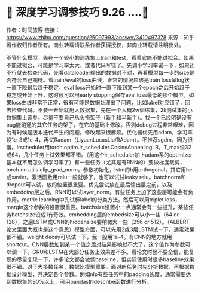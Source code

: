 #  🍺 深度学习调参技巧 9.26 ....🍺
作者：时间旅客
链接：https://www.zhihu.com/question/25097993/answer/3410497378
来源：知乎
著作权归作者所有。商业转载请联系作者获得授权，非商业转载请注明出处。

不管什么模型，先在一个较小的训练集上train和test，看看它能不能过拟合。如果不能过拟合，可能是学习率太大，或者代码写错了。先调小学习率试一下，如果还不行就去检查代码，先看dataloader输出的数据对不对，再看模型每一步的size是否符合自己期待。看train/eval的loss曲线，正常的情况应该是train loss呈log状一直下降最后趋于稳定，eval loss开始时一直下降到某一个epoch之后开始趋于稳定或开始上升，这时候可以用early stopping保存eval loss最低的那个模型。如果loss曲线非常不正常，很有可能是数据处理出了问题，比如label对应错了，回去检查代码。不要一开始就用大数据集，先在一个大概2w训练集，2k测试集的小数据集上调参。尽量不要自己从头搭架子（新手和半新手）。找一个已经明确没有bug能跑通的其它任务的架子，在它的基础上修改。否则debug过程非常艰难，因为有时候是版本迭代产生的问题，修改起来很麻烦。优化器优先用adam，学习率设1e-3或1e-4，再试Radam（LiyuanLucasLiu/RAdam）。不推荐sgdm，因为很慢。lrscheduler用torch.optim.lr_scheduler.CosineAnnealingLR，T_max设32或64，几个任务上试效果都不错。（用这个lr_scheduler加上adam系的optimizer基本就不用怎么调学习率了）有一些任务（尤其是有RNN的）要做梯度裁剪，torch.nn.utils.clip_grad_norm。参数初始化，lstm的h用orthogonal，其它用he或xavier。激活函数用relu一般就够了，也可以试试leaky relu。batchnorm和dropout可以试，放的位置很重要。优先尝试放在最后输出层之前，以及embedding层之后。RNN可以试layer_norm。有些任务上加了这些层可能会有负作用。metric learning中先试标label的分类方法。然后可以用triplet loss，margin这个参数的设置很重要。batchsize设置小一点通常会有一些提升，某些任务batchsize设成1有奇效。embedding层的embedsize可以小一些（64 or 128），之后LSTM或CNN的hiddensize要稍微大一些（256 or 512）。（ALBERT论文里面大概也是这个意思）模型方面，可以先用2或3层LSTM试一下，通常效果都不错。weight decay可以试一下，我一般用1e-4。有CNN的地方就用shortcut。CNN层数加到某一个值之后对结果影响就不大了，这个值作为参数可以调一下。GRU和LSTM在大部分任务上效果差不多。看论文时候不要全信，能复现的尽量复现一下，许多论文都会做低baseline，但实际使用时很多baseline效果很不错。对于大多数任务，数据比模型重要。面对新任务时先分析数据，再根据数据设计模型，并决定各个参数。例如nlp有些任务中的padding长度，通常需要达到数据集的90%以上，可用pandas的describe函数进行分析。